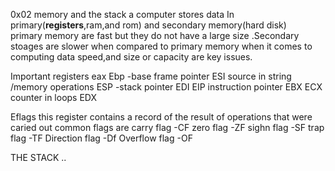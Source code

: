 0x02
memory and the stack
a computer stores data In primary(<B>registers</B>,ram,and rom) and secondary memory(hard disk)<br>primary memory are fast but they do not have a large size .Secondary stoages are slower when compared to primary memory 
when it comes to computing data speed,and size or capacity are key issues. 

Important registers 
eax 
Ebp -base frame pointer
ESI source in string /memory operations
ESP -stack pointer
EDI
EIP instruction pointer
EBX
ECX counter in loops
EDX

Eflags this register contains a record of the result of operations that were caried out
common flags are 
carry flag -CF
zero flag -ZF
sighn flag -SF
trap flag -TF
Direction flag -Df
Overflow flag -OF

THE STACK ..